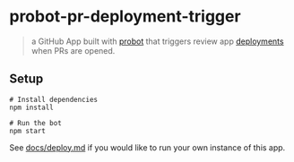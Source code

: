 # probot-pr-deployment-trigger

> a GitHub App built with [probot](https://github.com/probot/probot) that triggers
review app [deployments] when PRs are opened.

[deployments]: https://developer.github.com/v3/repos/deployments/

## Setup

```
# Install dependencies
npm install

# Run the bot
npm start
```

See [docs/deploy.md](docs/deploy.md) if you would like to run your own instance of this app.
